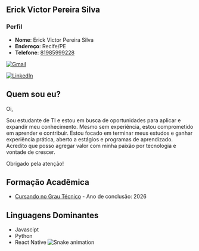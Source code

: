 
## Erick Victor Pereira Silva

### Perfil

- **Nome**: Erick Victor Pereira Silva
- **Endereço**: Recife/PE
- **Telefone**: [81985999228](tel:+5581985999228)

  
[![Gmail](https://img.shields.io/badge/Gmail-D14836?style=for-the-badge&logo=gmail&logoColor=white)](mailto:erickvictor1811@gmail.com) 

[![LinkedIn](https://img.shields.io/badge/LinkedIn-0077B5?style=for-the-badge&logo=linkedin&logoColor=white)](https://www.linkedin.com/in/erick-victor-bba487228) 


## Quem sou eu?
Oi,

Sou estudante de TI e estou em busca de oportunidades para aplicar e expandir meu conhecimento. Mesmo sem experiência, estou comprometido em aprender e contribuir. Estou focado em terminar meus estudos e ganhar experiência prática, aberto a estágios e programas de aprendizado. Acredito que posso agregar valor com minha paixão por tecnologia e vontade de crescer.

Obrigado pela atenção!
## Formação Acadêmica

- [Cursando no Grau Técnico](https://www.grautecnico.com.br/brasil/matriculasabertas?google=true&utm_campaign=Pmax-institucional&utm_source=GoogleAds&utm_medium=PMax&gad_source=1&gclid=CjwKCAjwko21BhAPEiwAwfaQCC6le1hESrHRFsYKQ38-2l_UJHCmxT-x4nKphenh-N56-Vejy3apJhoCpVEQAvD_BwE) - Ano de conclusão: 2026

## Linguagens Dominantes

- Javascipt
- Python
- React Native
![Snake animation](https://github.com/SEU_USUARIO/SEU_REPOSITORIO/blob/output/github-contribution-grid-snake.svg)
